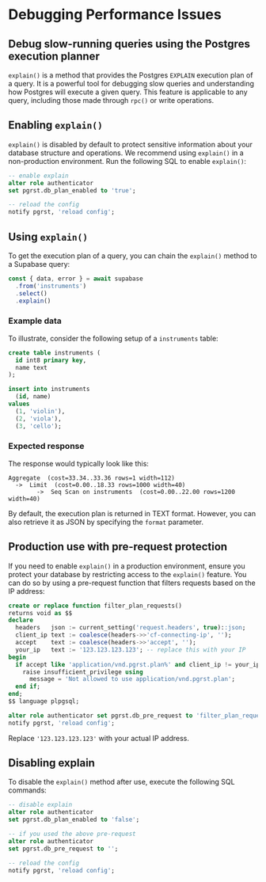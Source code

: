 # Debugging Performance Issues

## Debug slow-running queries using the Postgres execution planner

`explain()` is a method that provides the Postgres `EXPLAIN` execution plan of a query. It is a powerful tool for debugging slow queries and understanding how Postgres will execute a given query. This feature is applicable to any query, including those made through `rpc()` or write operations.

## Enabling `explain()`

`explain()` is disabled by default to protect sensitive information about your database structure and operations. We recommend using `explain()` in a non-production environment. Run the following SQL to enable `explain()`:

```sql
-- enable explain
alter role authenticator
set pgrst.db_plan_enabled to 'true';

-- reload the config
notify pgrst, 'reload config';
```

## Using `explain()`

To get the execution plan of a query, you can chain the `explain()` method to a Supabase query:

```javascript
const { data, error } = await supabase
  .from('instruments')
  .select()
  .explain()
```

### Example data

To illustrate, consider the following setup of a `instruments` table:

```sql
create table instruments (
  id int8 primary key,
  name text
);

insert into instruments
  (id, name)
values
  (1, 'violin'),
  (2, 'viola'),
  (3, 'cello');
```

### Expected response

The response would typically look like this:

```
Aggregate  (cost=33.34..33.36 rows=1 width=112)
  ->  Limit  (cost=0.00..18.33 rows=1000 width=40)
        ->  Seq Scan on instruments  (cost=0.00..22.00 rows=1200 width=40)
```

By default, the execution plan is returned in TEXT format. However, you can also retrieve it as JSON by specifying the `format` parameter.

## Production use with pre-request protection

If you need to enable `explain()` in a production environment, ensure you protect your database by restricting access to the `explain()` feature. You can do so by using a pre-request function that filters requests based on the IP address:

```sql
create or replace function filter_plan_requests()
returns void as $$
declare
  headers   json := current_setting('request.headers', true)::json;
  client_ip text := coalesce(headers->>'cf-connecting-ip', '');
  accept    text := coalesce(headers->>'accept', '');
  your_ip   text := '123.123.123.123'; -- replace this with your IP
begin
  if accept like 'application/vnd.pgrst.plan%' and client_ip != your_ip then
    raise insufficient_privilege using
      message = 'Not allowed to use application/vnd.pgrst.plan';
  end if;
end;
$$ language plpgsql;

alter role authenticator set pgrst.db_pre_request to 'filter_plan_requests';
notify pgrst, 'reload config';
```

Replace `'123.123.123.123'` with your actual IP address.

## Disabling explain

To disable the `explain()` method after use, execute the following SQL commands:

```sql
-- disable explain
alter role authenticator
set pgrst.db_plan_enabled to 'false';

-- if you used the above pre-request
alter role authenticator
set pgrst.db_pre_request to '';

-- reload the config
notify pgrst, 'reload config';
```

